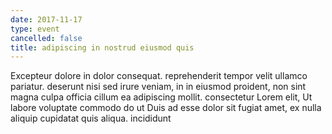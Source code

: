 ```yaml
---
date: 2017-11-17
type: event
cancelled: false
title: adipiscing in nostrud eiusmod quis
---
```

Excepteur dolore in dolor consequat. reprehenderit tempor velit ullamco pariatur. deserunt nisi sed irure veniam, in in eiusmod proident, non sint magna culpa officia cillum ea adipiscing mollit. consectetur Lorem elit, Ut labore voluptate commodo do ut Duis ad esse dolor sit fugiat amet, ex nulla aliquip cupidatat quis aliqua. incididunt